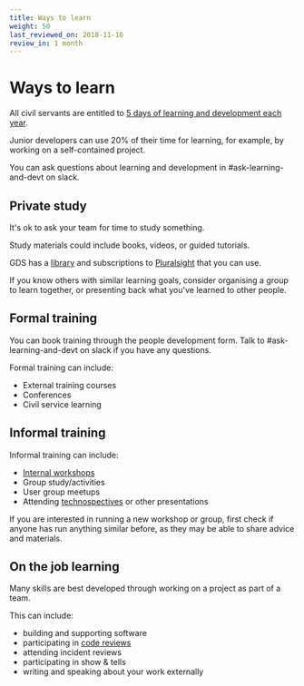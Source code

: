 ```yaml
---
title: Ways to learn
weight: 50
last_reviewed_on: 2018-11-16
review_in: 1 month
---
```


# Ways to learn

All civil servants are entitled to [5 days of learning and development each year](https://www.gov.uk/guidance/training-and-development-opportunities-in-the-the-civil-service).

Junior developers can use 20% of their time for learning, for example, by working on a self-contained project.

You can ask questions about learning and development in #ask-learning-and-devt on slack.

## Private study
It's ok to ask your team for time to study something.

Study materials could include books, videos, or guided tutorials.

GDS has a [library](https://gds-library.cloudapps.digital) and subscriptions to [Pluralsight](https://www.pluralsight.com/) that you can use.

If you know others with similar learning goals, consider organising a group to learn together, or presenting back what you've learned to other people.

## Formal training
You can book training through the people development form. Talk to #ask-learning-and-devt on slack if you have any questions.

Formal training can include:

- External training courses
- Conferences
- Civil service learning

## Informal training
Informal training can include:

- [Internal workshops](https://gdstechnology.blog.gov.uk/2016/08/09/our-web-security-workshop-for-gds-developers/)
- Group study/activities
- User group meetups
- Attending [technospectives](https://trello.com/b/0T7BR3gT/technospectives) or other presentations

If you are interested in running a new workshop or group, first check if anyone has run anything similar before, as they may be able to share advice and materials.

## On the job learning

Many skills are best developed through working on a project as part of a team.

This can include:

- building and supporting software
- participating in [code reviews](/resources/other/code-reviews.html.md)
- attending incident reviews
- participating in show & tells
- writing and speaking about your work externally
